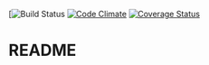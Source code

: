 [![Build Status](https://codeship.com/projects/d4c5e550-ecdb-0135-7954-3244ec35664b/status?branch=master)
[![Code Climate](https://codeclimate.com/github/shanlon800/running-log/badges/gpa.svg)](https://codeclimate.com/github/shanlon800/running-log)
[![Coverage Status](https://coveralls.io/repos/github/shanlon800/running-log/badge.svg?branch=master)](https://coveralls.io/github/shanlon800/running-log?branch=master)


# README
